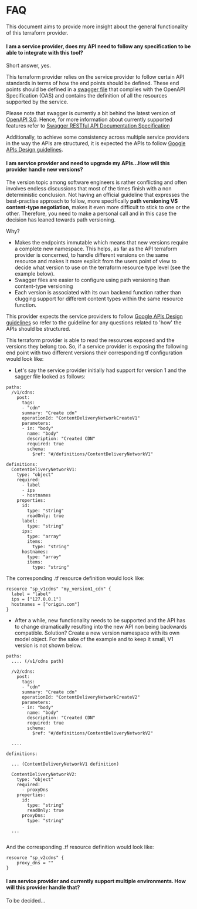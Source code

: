 # FAQ

This document aims to provide more insight about the general functionality of this terraform provider.
  
#### I am a service provider, does my API need to follow any specification to be able to integrate with this tool?

Short answer, yes. 

This terraform provider relies on the service provider to follow certain API standards in terms of how the end points 
should be defined. These end points should be defined in a [swagger file](https://swagger.io/specification/) 
that complies with the OpenAPI Specification (OAS) and contains the definition of all the resources supported by the service. 

Please note that swagger is currently a bit behind the latest version of [OpenAPI 3.0](https://swagger.io/specification/#securitySchemeObject). 
Hence, for more information about currently supported features refer to 
[Swagger RESTful API Documentation Specification](https://github.com/OAI/OpenAPI-Specification/blob/master/versions/2.0.md) 

Additionally, to achieve some consistency across multiple service providers in the way the APIs are structured, it is expected 
the APIs to follow [Google APIs Design guidelines](https://cloud.google.com/apis/design/).

#### I am service provider and need to upgrade my APIs...How will this provider handle new versions?

The version topic among software engineers is rather conflicting and often involves endless discussions that most of 
the times finish with a non deterministic conclusion. Not having an official guideline that expresses the best-practise 
approach to follow, more specifically **path versioning VS content-type negotiation**, makes it even more difficult to
stick to one or the other. Therefore, you need to make a personal call and in this case the decision has leaned towards
path versioning.

Why?

- Makes the endpoints immutable which means that new versions require a complete new namespace. This helps, as far as the 
API terraform provider is concerned, to handle different versions on the same resource and makes it more explicit from
the users point of view to decide what version to use on the terraform resource type level (see the example below).
- Swagger files are easier to configure using path versioning than content-type versioning
- Each version is associated with its own backend function rather than clugging support for different content types within
the same resource function.
 
This provider expects the service providers to follow [Google APIs Design guidelines](https://cloud.google.com/apis/design/)
so refer to the guideline for any questions related to 'how' the APIs should be structured.

This terraform provider is able to read the resources exposed and the versions they belong too. So, if a service
provider is exposing the following end point with two different versions their corresponding tf configuration would look
like:

- Let's say the service provider initially had support for version 1 and the sagger file looked as follows:

```
paths:
  /v1/cdns:
    post:
      tags:
      - "cdn"
      summary: "Create cdn"
      operationId: "ContentDeliveryNetworkCreateV1"
      parameters:
      - in: "body"
        name: "body"
        description: "Created CDN"
        required: true
        schema:
          $ref: "#/definitions/ContentDeliveryNetworkV1"
    
definitions:
  ContentDeliveryNetworkV1:
    type: "object"
    required:
      - label
      - ips
      - hostnames
    properties:
      id:
        type: "string"
        readOnly: true
      label:
        type: "string"
      ips:
        type: "array"
        items:
          type: "string"
      hostnames:
        type: "array"
        items:
          type: "string"
```

The corresponding .tf resource definition would look like:

```
resource "sp_v1cdns" "my_version1_cdn" {
  label = "label"
  ips = ["127.0.0.1"]
  hostnames = ["origin.com"]
}
```

- After a while, new functionality needs to be supported and the API has to change dramatically resulting into the new API
non being backwards compatible. Solution? Create a new version namespace with its own model object. For the sake of the 
example and to keep it small, V1 version is not shown below.

```
paths:
  .... (/v1/cdns path)
  
  /v2/cdns:
    post:
      tags:
      - "cdn"
      summary: "Create cdn"
      operationId: "ContentDeliveryNetworkCreateV2"
      parameters:
      - in: "body"
        name: "body"
        description: "Created CDN"
        required: true
        schema:
          $ref: "#/definitions/ContentDeliveryNetworkV2"
    
  ....
    
definitions:

  ... (ContentDeliveryNetworkV1 definition)

  ContentDeliveryNetworkV2:
    type: "object"
    required:
      - proxyDns
    properties:
      id:
        type: "string"
        readOnly: true
      proxyDns:
        type: "string"
        
  ...
  
```

And the corresponding .tf resource definition would look like:

```
resource "sp_v2cdns" {
    proxy_dns = ""
}    
```


####  I am service provider and currently support multiple environments. How will this provider handle that?

To be decided...


